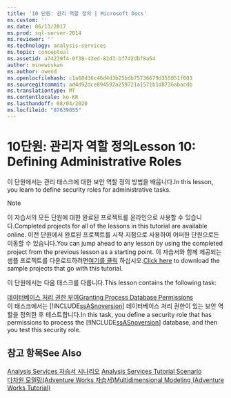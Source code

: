 ```yaml
---
title: '10 단원: 관리 역할 정의 | Microsoft Docs'
ms.custom: ''
ms.date: 06/13/2017
ms.prod: sql-server-2014
ms.reviewer: ''
ms.technology: analysis-services
ms.topic: conceptual
ms.assetid: a74239f4-0f38-43ed-82d3-bf742dbf8a54
author: minewiskan
ms.author: owend
ms.openlocfilehash: c1a68d36c46d4d3b25bdb75736679d355051f003
ms.sourcegitcommit: ad4d92dce894592a259721a1571b1d8736abacdb
ms.translationtype: MT
ms.contentlocale: ko-KR
ms.lasthandoff: 08/04/2020
ms.locfileid: "87639055"
---
```

# <a name="lesson-10-defining-administrative-roles"></a><span data-ttu-id="a0011-102">10단원: 관리자 역할 정의</span><span class="sxs-lookup"><span data-stu-id="a0011-102">Lesson 10: Defining Administrative Roles</span></span>
  <span data-ttu-id="a0011-103">이 단원에서는 관리 태스크에 대한 보안 역할 정의 방법을 배웁니다.</span><span class="sxs-lookup"><span data-stu-id="a0011-103">In this lesson, you learn to define security roles for administrative tasks.</span></span>  
  
> [!NOTE]  
>  <span data-ttu-id="a0011-104">이 자습서의 모든 단원에 대한 완료된 프로젝트를 온라인으로 사용할 수 있습니다.</span><span class="sxs-lookup"><span data-stu-id="a0011-104">Completed projects for all of the lessons in this tutorial are available online.</span></span> <span data-ttu-id="a0011-105">이전 단원에서 완료된 프로젝트를 시작 지점으로 사용하여 어떠한 단원으로든 이동할 수 있습니다.</span><span class="sxs-lookup"><span data-stu-id="a0011-105">You can jump ahead to any lesson by using the completed project from the previous lesson as a starting point.</span></span> <span data-ttu-id="a0011-106">이 자습서와 함께 제공되는 샘플 프로젝트를 다운로드하려면[여기를 클릭](https://go.microsoft.com/fwlink/?LinkID=221866) 하십시오.</span><span class="sxs-lookup"><span data-stu-id="a0011-106">[Click here](https://go.microsoft.com/fwlink/?LinkID=221866) to download the sample projects that go with this tutorial.</span></span>  
  
 <span data-ttu-id="a0011-107">이 단원에서는 다음 태스크를 다룹니다.</span><span class="sxs-lookup"><span data-stu-id="a0011-107">This lesson contains the following task:</span></span>  
  
 [<span data-ttu-id="a0011-108">데이터베이스 처리 권한 부여</span><span class="sxs-lookup"><span data-stu-id="a0011-108">Granting Process Database Permissions</span></span>](lesson-10-granting-process-database-permissions.md)  
 <span data-ttu-id="a0011-109">이 태스크에서는 [!INCLUDE[ssASnoversion](../includes/ssasnoversion-md.md)] 데이터베이스 처리 권한이 있는 보안 역할을 정의한 후 테스트합니다.</span><span class="sxs-lookup"><span data-stu-id="a0011-109">In this task, you define a security role that has permissions to process the [!INCLUDE[ssASnoversion](../includes/ssasnoversion-md.md)] database, and then you test this security role.</span></span>  
  
## <a name="see-also"></a><span data-ttu-id="a0011-110">참고 항목</span><span class="sxs-lookup"><span data-stu-id="a0011-110">See Also</span></span>  
 <span data-ttu-id="a0011-111">[Analysis Services 자습서 시나리오](analysis-services-tutorial-scenario.md) </span><span class="sxs-lookup"><span data-stu-id="a0011-111">[Analysis Services Tutorial Scenario](analysis-services-tutorial-scenario.md) </span></span>  
 [<span data-ttu-id="a0011-112">다차원 모델링&#40;Adventure Works 자습서&#41;</span><span class="sxs-lookup"><span data-stu-id="a0011-112">Multidimensional Modeling &#40;Adventure Works Tutorial&#41;</span></span>](multidimensional-modeling-adventure-works-tutorial.md)  
  
  
